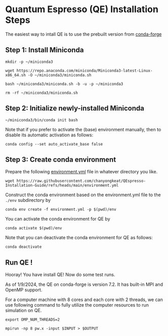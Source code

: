 # Quantum Espresso (QE) Installation Steps
The easiest way to intall QE is to use the prebuilt version from [conda-forge](https://anaconda.org/conda-forge/qe)

## Step 1: Install Miniconda
```shell
mkdir -p ~/miniconda3
```
```shell
wget https://repo.anaconda.com/miniconda/Miniconda3-latest-Linux-x86_64.sh -O ~/miniconda3/miniconda.sh
```
```shell
bash ~/miniconda3/miniconda.sh -b -u -p ~/miniconda3
```
```shell
rm -rf ~/miniconda3/miniconda.sh
```

## Step 2: Initialize newly-installed Miniconda
```shell
~/miniconda3/bin/conda init bash
```

Note that if you prefer to activate the (base) environment manually, then to disable its automatic activation as follows:
```shell
conda config --set auto_activate_base false
```

## Step 3: Create conda environment
Prepare the following [environment.yml](./environment.yml) file in whatever directory you like.
```shell
wget https://raw.githubusercontent.com/chanyongkeat/QEspresso-Installation-Guide/refs/heads/main/environment.yml
```
Construct the conda environment based on the environment.yml file to the `./env` subdirectory by
```shell
conda env create -f environment.yml -p $(pwd)/env   
```
You can activate the conda environment for QE by
```shell
conda activate $(pwd)/env
```

Note that you can deactivate the conda environment for QE as follows:
```shell
conda deactivate
```

## Run QE !
Hooray! You have install QE! Now do some test runs.

As of 1/9/2024, the QE on conda-forge is version 7.2. It has built-in MPI and OpenMP support. 

For a computer machine with 8 cores and each core with 2 threads, we can use following command to fully utilize the computer resources to run simulation on QE.

```shell
export OMP_NUM_THREADS=2
```
```shell
mpirun -np 8 pw.x -input $INPUT > $OUTPUT
```




